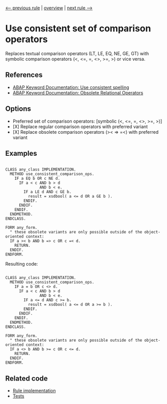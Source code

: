 [<-- previous rule](CalculationAssignmentRule.md) | [overview](../rules.md) | [next rule -->](NotIsRule.md)

# Use consistent set of comparison operators

Replaces textual comparison operators \(LT, LE, EQ, NE, GE, GT\) with symbolic comparison operators \(<, <=, =, <>, >=, >\) or vice versa.

## References

* [ABAP Keyword Documentation: Use consistent spelling](https://help.sap.com/doc/abapdocu_latest_index_htm/latest/en-US/index.htm?file=abenlogexp_any_operand.htm)
* [ABAP Keyword Documentation: Obsolete Relational Operators](https://help.sap.com/doc/abapdocu_latest_index_htm/latest/en-US/index.htm?file=abenobsolete_logexp_op.htm)

## Options

* Preferred set of comparison operators: \[symbolic \(<, <=, =, <>, >=, >\)\]
* \[X\] Replace regular comparison operators with preferred variant
* \[X\] Replace obsolete comparison operators \(><  =>  =<\) with preferred variant

## Examples


```ABAP

CLASS any_class IMPLEMENTATION.
  METHOD use_consistent_comparison_ops.
    IF a EQ b OR c NE d.
      IF a < c AND b > d
               AND b < e.
        IF a LE d AND c GE b.
          result = xsdbool( a <= d OR a GE b ).
        ENDIF.
      ENDIF.
    ENDIF.
  ENDMETHOD.
ENDCLASS.

FORM any_form.
  " these obsolete variants are only possible outside of the object-oriented context:
  IF a >< b AND b => c OR c =< d.
    RETURN.
  ENDIF.
ENDFORM.
```

Resulting code:

```ABAP

CLASS any_class IMPLEMENTATION.
  METHOD use_consistent_comparison_ops.
    IF a = b OR c <> d.
      IF a < c AND b > d
               AND b < e.
        IF a <= d AND c >= b.
          result = xsdbool( a <= d OR a >= b ).
        ENDIF.
      ENDIF.
    ENDIF.
  ENDMETHOD.
ENDCLASS.

FORM any_form.
  " these obsolete variants are only possible outside of the object-oriented context:
  IF a <> b AND b >= c OR c <= d.
    RETURN.
  ENDIF.
ENDFORM.
```

## Related code

* [Rule implementation](../../com.sap.adt.abapcleaner/src/com/sap/adt/abapcleaner/rules/syntax/ComparisonOperatorRule.java)
* [Tests](../../test/com.sap.adt.abapcleaner.test/src/com/sap/adt/abapcleaner/rules/syntax/ComparisonOperatorTest.java)

